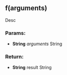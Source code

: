 

<!-- Start src\tier2\tier3\tier3-second.js -->

## f(arguments)

Desc

### Params:

* **String** *arguments* String

### Return:

* **String** result String

<!-- End src\tier2\tier3\tier3-second.js -->

